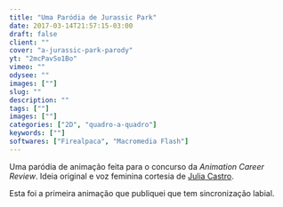 ```yaml
---
title: "Uma Paródia de Jurassic Park"
date: 2017-03-14T21:57:15-03:00
draft: false
client: ""
cover: "a-jurassic-park-parody"
yt: "2mcPavSo1Bo"
vimeo: ""
odysee: ""
images: [""]
slug: ""
description: ""
tags: [""]
images: [""]
categories: ["2D", "quadro-a-quadro"]
keywords: [""]
softwares: ["Firealpaca", "Macromedia Flash"]
---
```


Uma paródia de animação feita para o concurso da *Animation Career Review*.
Ideia original e voz feminina cortesia de [Julia Castro](https://instagram.com/j.uliacastro).

Esta foi a primeira animação que publiquei que tem sincronização labial.
